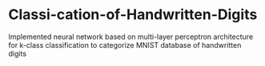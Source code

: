 # Classi-cation-of-Handwritten-Digits
Implemented neural network based on multi-layer perceptron architecture for k-class classification to categorize MNIST database of handwritten digits
